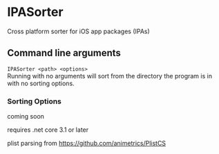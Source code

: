 # IPASorter  
Cross platform sorter for iOS app packages (IPAs)  

## Command line arguments  
`IPASorter <path> <options>`  
Running with no arguments will sort from the directory the program is in with no sorting options.  
### Sorting Options  
coming soon  
  
requires .net core 3.1 or later  
  
plist parsing from https://github.com/animetrics/PlistCS  
